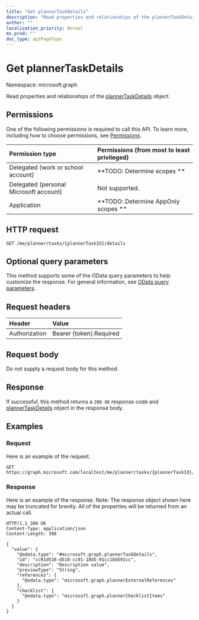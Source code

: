 ```yaml
---
title: "Get plannerTaskDetails"
description: "Read properties and relationships of the plannerTaskDetails object."
author: ""
localization_priority: Normal
ms.prod: ""
doc_type: apiPageType
---
```


# Get plannerTaskDetails

Namespace: microsoft.graph

Read properties and relationships of the [plannerTaskDetails](../resources/plannertaskdetails.md) object.

## Permissions
One of the following permissions is required to call this API. To learn more, including how to choose permissions, see [Permissions](/concepts/permissions-reference.md).

|Permission type|Permissions (from most to least privileged)|
|:---|:---|
|Delegated (work or school account)|**TODO: Determine scopes **|
|Delegated (personal Microsoft account)|Not supported.|
|Application|**TODO: Determine AppOnly scopes **|

## HTTP request
<!-- {
  "blockType": "ignored"
}
-->
``` http
GET /me/planner/tasks/{plannerTaskId}/details
```

## Optional query parameters
This method supports some of the OData query parameters to help customize the response. For general information, see [OData query parameters](/graph/query-parameters).

## Request headers
|Header|Value|
|:---|:---|
|Authorization|Bearer {token}.Required|

## Request body
Do not supply a request body for this method.

## Response
If successful, this method returns a `200 OK` response code and [plannerTaskDetails](../resources/plannertaskdetails.md) object in the response body.

## Examples

### Request
Here is an example of the request.
<!-- {
  "blockType": "request",
  "name": "get_plannertaskdetails"
}
-->
``` http
GET https://graph.microsoft.com/localtest/me/planner/tasks/{plannerTaskId}/details
```

### Response
Here is an example of the response. Note: The response object shown here may be truncated for brevity. All of the properties will be returned from an actual call.
<!-- {
  "blockType": "response",
  "truncated": true,
  "@odata.type": "microsoft.graph.plannerTaskDetails"
}
-->
``` http
HTTP/1.1 200 OK
Content-Type: application/json
Content-Length: 388

{
  "value": {
    "@odata.type": "#microsoft.graph.plannerTaskDetails",
    "id": "cc91d518-d518-cc91-18d5-91cc18d591cc",
    "description": "Description value",
    "previewType": "String",
    "references": {
      "@odata.type": "microsoft.graph.plannerExternalReferences"
    },
    "checklist": {
      "@odata.type": "microsoft.graph.plannerChecklistItems"
    }
  }
}
```

